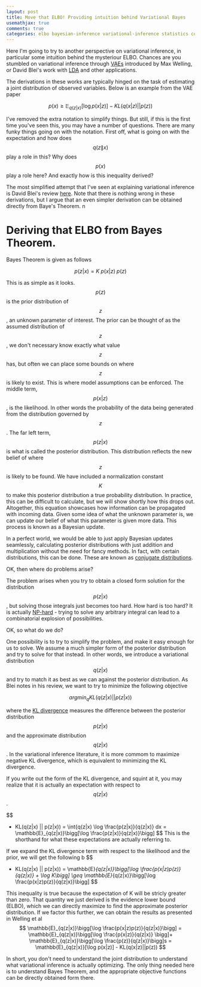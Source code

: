 ```yaml
---
layout: post
title: Move that ELBO! Providing intuition behind Variational Bayes
usemathjax: true
comments: true
categories: elbo bayesian-inference variational-inference statistics computer-science data-science
---
```


Here I'm going to try to another perspective on variational inference, in particular some intuition behind the mysteriour ELBO.
Chances are you stumbled on variational inference through [VAEs](https://arxiv.org/pdf/1312.6114.pdf) introduced by Max Welling, or David Blei's work with [LDA](http://jmlr.org/papers/volume3/blei03a/blei03a.pdf) and other applications.

The derivations in these works are typically hinged on the task of estimating a joint distribution of observed variables.  Below is an example from the VAE paper

$$
p(x) \geq \mathbb{E}_{q(z|x)}[\log p(x|z)] - KL(q(x|z)||p(z))
$$

I've removed the extra notation to simplify things.  But still, if this is the first time you've seen this, you may have a number of questions.  There are many funky things going on with the notation.  First off, what is going on with the expectation and how does $$q(z\|x)$$ play a role in this? Why does $$p(x)$$ play a role here? And exactly how is this inequality derived?

The most simplified attempt that I've seen at explaining variational inference is David Blei's review [here](https://amstat.tandfonline.com/doi/pdf/10.1080/01621459.2017.1285773?needAccess=true).  Note that there is nothing wrong in these derivations, but I argue that an even simpler derivation can be obtained directly from Baye's Theorem.
n
# Deriving that ELBO from Bayes Theorem.

Bayes Theorem is given as follows

$$
p(z | x) =  K \; p(x|z) \; p(z)
$$

This is as simple as it looks.  $$p(z)$$ is the prior distribution of $$z$$, an unknown parameter of interest. The prior can be thought of as the assumed distribution of $$z$$, we don't necessary know exactly what value $$z$$ has, but often we can place some bounds on where $$z$$ is likely to exist. This is where model assumptions can be enforced.
The middle term, $$p(x|z)$$, is the likelihood.  In other words the probability of the data being generated from the distribution governed by $$z$$.
The far left term, $$p(z|x)$$ is what is called the posterior distribution.  This distribution reflects the new belief of where $$z$$ is likely to be found.
We have included a normalization constant $$K$$ to make this posterior distribution a true probability distribution. In practice, this can be difficult to calculate, but we will show shortly how this drops out. Altogether, this equation showcases how information can be propagated with incoming data. Given some idea of what the unknown parameter is, we can update our belief of what this parameter is given more data.  This process is known as a Bayesian update.

In a perfect world, we would be able to just apply Bayesian updates seamlessly, calculating posterior distributions with just addition and multiplication without the need for fancy methods.  In fact, with certain distributions, this can be done.  These are known as [conjugate distributions](https://en.wikipedia.org/wiki/Conjugate_prior).

OK, then where do problems arise?

The problem arises when you try to obtain a closed form solution for the distribution $$p(z|x)$$, but solving those integrals just becomes too hard.
How hard is too hard?  It is actually [NP-hard](https://www.sciencedirect.com/science/article/abs/pii/000437029390036B) - trying to solve any arbitrary integral can lead to a combinatorial explosion of possibilities.

OK, so what do we do?

One possibility is to try to simplify the problem, and make it easy enough for us to solve. We assume a much simpler form of the posterior distribution and try to solve for that instead.
In other words, we introduce a variational distribution $$q(z|x)$$ and try to match it as best as we can against the posterior distribution. As Blei notes in his review, we want to try to minimize the following objective

$$
argmin_q KL(q(z|x) || p(z|x))
$$

where the [KL divergence](https://en.wikipedia.org/wiki/Kullback%E2%80%93Leibler_divergence) measures the difference between the posterior distribution $$p(z|x)$$ and the approximate distribution $$q(z|x)$$.  In the variational inference literature, it is more commom to maximize negative KL divergence, which is equivalent to minimizing the KL divergence.

If you write out the form of the KL divergence, and squint at it, you may realize that it is actually an expectation with respect to $$q(z|x)$$.

$$
- KL(q(z|x) || p(z|x)) = \int{q(z|x) \log \frac{p(z|x)}{q(z|x)} dx = \mathbb{E}_{q(z|x)}\bigg[\log \frac{p(z|x)}{q(z|x)}\bigg]
$$
This is the shorthand for what these expectations are actually referring to.

If we expand the KL divergence term with respect to the likelihood and the prior, we will get the following
b
$$
- KL(q(z|x) || p(z|x)) = \mathbb{E}_{q(z|x)}\bigg[\log \frac{p(x|z)p(z)}{q(z|x)} + \log K\bigg] \geq \mathbb{E}_{q(z|x)}\bigg[\log \frac{p(x|z)p(z)}{q(z|x)}\bigg]
$$

This inequality is true because the expectation of K will be stricly greater than zero. That quantity we just derived is the evidence lower bound (ELBO), which we can directly maximize to find the approximate posterior distribution.  If we factor this further, we can obtain the results as presented in Welling et al
$$
\mathbb{E}_{q(z|x)}\bigg[\log \frac{p(x|z)p(z)}{q(z|x)}\bigg] = \mathbb{E}_{q(z|x)}\bigg[\log \frac{p(x|z)}{q(z|x)} \bigg]+ \mathbb{E}_{q(z|x)}\bigg[\log \frac{p(z)}{q(z|x)}\bigg]s
= \mathbb{E}_{q(z|x)}[\log p(x|z)] - KL(q(x|z)||p(z))
$$

In short, you don't need to understand the joint distribution to understand what variational inference is actually optimizing. The only thing needed here is to understand Bayes Theorem, and the appropriate objective functions can be directly obtained form there.